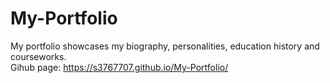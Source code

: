 # My-Portfolio
My portfolio showcases my biography, personalities, education history and courseworks.  
Gihub page: https://s3767707.github.io/My-Portfolio/
